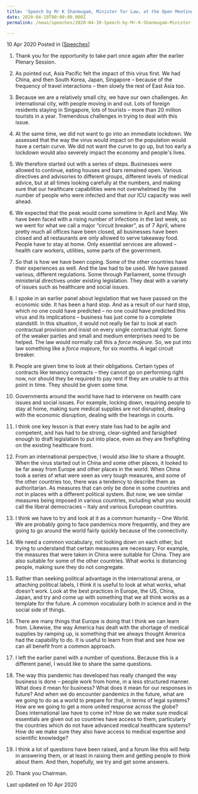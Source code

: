 ```yaml
---
title: 'Speech by Mr K Shanmugam, Minister for Law, at the Open Meeting of Ministers of Justice, St. Petersburg International Legal Forum'
date: 2020-04-10T00:00:00.000Z
permalink: /news/speeches/2020-04-10-Speech-by-Mr-K-Shanmugam-Minister-for-Law-at-the-Open-Meeting-of-Ministers-of-Justice-SPILF

---
```



10 Apr 2020 Posted in [[Speeches](/news/speeches)]

1. Thank you for the opportunity to take part once again after the earlier Plenary Session.

2. As pointed out, Asia Pacific felt the impact of this virus first. We had China, and then South Korea, Japan, Singapore – because of the frequency of travel interactions – then slowly the rest of East Asia too.

3. Because we are a relatively small city, we have our own challenges. An international city, with people moving in and out. Lots of foreign residents staying in Singapore, lots of tourists – more than 20 million tourists in a year. Tremendous challenges in trying to deal with this issue.

4. At the same time, we did not want to go into an immediate lockdown. We assessed that the way the virus would impact on the population would have a certain curve. We did not want the curve to go up, but too early a lockdown would also severely impact the economy and people's lives.

5. We therefore started out with a series of steps. Businesses were allowed to continue, eating houses and bars remained open. Various directives and advisories to different groups, different levels of medical advice, but at all times looking carefully at the numbers, and making sure that our healthcare capabilities were not overwhelmed by the number of people who were infected and that our ICU capacity was well ahead.

6. We expected that the peak would come sometime in April and May. We have been faced with a rising number of infections in the last week, so we went for what we call a major “circuit breaker”, as of 7 April, where pretty much all offices have been closed, all businesses have been closed and all restaurants are only allowed to serve takeaway food. People have to stay at home. Only essential services are allowed – health care workers, utilities, some parts of the government.

7. So that is how we have been coping. Some of the other countries have their experiences as well. And the law had to be used. We have passed various, different regulations. Some through Parliament, some through ministerial directives under existing legislation. They deal with a variety of issues such as healthcare and social issues.

8. I spoke in an earlier panel about legislation that we have passed on the economic side. It has been a hard stop. And as a result of our hard stop, which no one could have predicted – no one could have predicted this virus and its implications – business has just come to a complete standstill. In this situation, it would not really be fair to look at each contractual provision and insist on every single contractual right. Some of the weaker parties and small and medium enterprises need to be helped. The law would normally call this a <i>force majeure</i>. So, we put into law something like a <i>force majeure</i>, for six months. A legal circuit breaker.

9. People are given time to look at their obligations. Certain types of contracts like tenancy contracts – they cannot go on performing right now, nor should they be required to pay rent if they are unable to at this point in time. They should be given some time.

10. Governments around the world have had to intervene on health care issues and social issues. For example, locking down, requiring people to stay at home, making sure medical supplies are not disrupted, dealing with the economic disruption, dealing with the hearings in courts.

11. I think one key lesson is that every state has had to be agile and competent, and has had to be strong, clear-sighted and farsighted enough to draft legislation to put into place, even as they are firefighting on the existing healthcare front.

12. From an international perspective, I would also like to share a thought. When the virus started out in China and some other places, it looked to be far away from Europe and other places in the world. When China took a series of what were seen as very tough measures, and some of the other countries too, there was a tendency to describe them as authoritarian. As measures that can only be done in some countries and not in places with a different political system. But now, we see similar measures being imposed in various countries, including what you would call the liberal democracies – Italy and various European countries.

13. I think we have to try and look at it as a common humanity – One World. We are probably going to face pandemics more frequently, and they are going to go around the world fairly quickly because of the connectivity.

14. We need a common vocabulary, not looking down on each other, but trying to understand that certain measures are necessary. For example, the measures that were taken in China were suitable for China. They are also suitable for some of the other countries. What works is distancing people, making sure they do not congregate.

15. Rather than seeking political advantage in the international arena, or attaching political labels, I think it is useful to look at what works, what doesn't work. Look at the best practices in Europe, the US, China, Japan, and try and come up with something that we all think works as a template for the future. A common vocabulary both in science and in the social side of things.

16. There are many things that Europe is doing that I think we can learn from. Likewise, the way America has dealt with the shortage of medical supplies by ramping up, is something that we always thought America had the capability to do. It is useful to learn from that and see how we can all benefit from a common approach.

17. I left the earlier panel with a number of questions. Because this is a different panel, I would like to share the same questions.

18. The way this pandemic has developed has really changed the way business is done – people work from home, in a less structured manner. What does it mean for business? What does it mean for our responses in future? And when we do encounter pandemics in the future, what are we going to do as a world to prepare for that, in terms of legal systems? How are we going to get a more united response across the globe? Does international law have to come in? How do we make sure medical essentials are given out so countries have access to them, particularly the countries which do not have advanced medical healthcare systems? How do we make sure they also have access to medical expertise and scientific knowledge?

19. I think a lot of questions have been raised, and a forum like this will help in answering them, or at least in raising them and getting people to think about them. And then, hopefully, we try and get some answers.

20. Thank you Chairman.

<p class="right-side-updated">Last updated on 10 Apr 2020</p>

